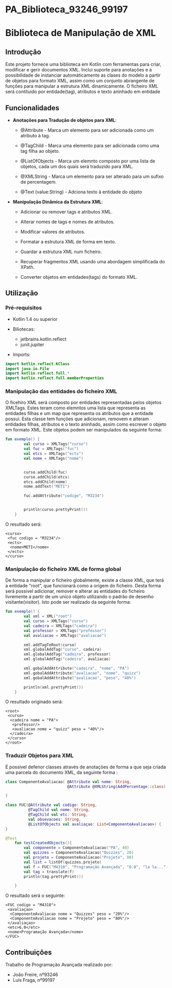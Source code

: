 # PA_Biblioteca_93246_99197


Biblioteca de Manipulação de XML
================================

Introdução
-----------

Este projeto fornece uma biblioteca em Kotlin com ferramentas para criar, modificar e gerir documentos XML. Inclui suporte para anotações e a possibilidade de instanciar automáticamente as clases do modelo a partir de objetos para formato XML, assim como um conjunto abrangente de funções para manipular a estrutura XML dinamicamente. O ficheiro XML será contituido por entidade(tag), atributos e texto aninhado em entidade

Funcionalidades
---------------

*   **Anotações para Tradução de objetos para XML**:
    
    *   @Attribute - Marca um elemento para ser adicionada como um atributo à tag.
        
    *   @TagChild - Marca uma elemento para ser adicionada como uma tag filha ao objeto.
        
    *   @ListOfObjects - Marca um elemnto composto por uma lista de objetos, cada um dos quais será traduzido para XML.
        
    *   @XMLString - Marca um elemento para ser alterado para um sufixo de percentagem.
 
    *   @Text (value:String) - Adciona texto à entidade do objeto

    
        
*   **Manipulação Dinâmica da Estrutura XML**:
    
    *   Adicionar ou remover tags e atributos XML.
        
    *   Alterar nomes de tags e nomes de atributos.
        
    *   Modificar valores de atributos.
        
    *   Formatar a estrutura XML de forma em texto.
        
    *   Guardar a estrutura XML num ficheiro.
        
    *   Recuperar fragmentos XML usando uma abordagem simplificada do XPath.

    *   Converter objetos em entidades(tags) do formato XML.
 


   

        
    

Utilização
----------

### Pré-requisitos

*   Kotlin 1.4 ou superior
    
* Biliotecas:
    * jetbrains.kotlin.reflect
    * junit.jupiter
* Imports:
```kotlin
import kotlin.reflect.KClass
import java.io.File
import kotlin.reflect.full.*
import kotlin.reflect.full.memberProperties
```
### Manipulação das entidades do ficheiro XML
O ficehiro XML será composto por entidades representadas pelos objetos XMLTags. Estes teram como elemntos uma lista que representa as entidades filhas e um map que representa os atributos que a entidade possui. Esta classe tem funções que adicionam, removem e alteram entidades filhas, atributos e o texto aninhado, assim como escrever o objeto em formato XML. Este objetos podem ser manipulados da seguinte forma:

```kotlin
fun exemplo() {
        val curso = XMLTags("curso")
        val fuc = XMLTags("fuc")
        val etcs = XMLTags("ects")
        val nome = XMLTags("nome")


        curso.addChild(fuc)
        curso.addChild(etcs)
        etcs.addChild(nome)
        nome.addText("METI")

        fuc.addAttribute("codigo", "M3234")


        println(curso.prettyPrint())
    }
```
O resultado será:
```
<curso>
 <fuc codigo = "M3234"/>
 <ects>
  <nome>METI</nome>
 </ects>
</curso>
```

### Manipulação do ficheiro XML de forma global
De forma a manipular o ficheiro globalmente, existe a classe XML, que terá a entidade "root", que funcionará como a origem do ficheiro. Desta forma será possivel adicionar, remover e alterar as entidades do ficheiro livremente a partir de um unico objeto utilizando o padrão de desenho visitante(visitor). Isto pode ser realizado da seguinte forma:
```kotlin
fun exemplo() {
        val xml = XML("root")
        val curso = XMLTags("curso")
        val cadeira = XMLTags("cadeira")
        val professor = XMLTags("professor")
        val avaliacao = XMLTags("avaliacao")

        xml.addTagToRoot(curso)
        xml.globalAddTag("curso", cadeira)
        xml.globalAddTag("cadeira", professor)
        xml.globalAddTag("cadeira", avaliacao)

        xml.gobalAddAttribute("cadeira", "nome", "PA")
        xml.gobalAddAttribute("avaliacao", "nome", "quizz")
        xml.gobalAddAttribute("avaliacao", "peso", "40%")

        println(xml.prettyPrint())
    }
```
O resultado originado será:
```
<root>
 <curso>
  <cadeira nome = "PA">
   <professor/>
   <avaliacao nome = "quizz" peso = "40%"/>
  </cadeira>
 </curso>
</root>
```






### Traduzir Objetos para XML

É possivel defenor classes através de anotações de forma a que seja criada uma parcela do documento XML, da seguinte forma :

```kotlin
class ComponenteAvaliacao( @Attribute val nome: String,
                           @Attribute @XMLString(AddPercentage::class) val peso: Int) {

}

class FUC(@Attribute val codigo: String, 
          @TagChild val nome: String,
          @TagChild val etc: String, 
          val obsevacoes: String, 
          @ListOfObjects val avaliaçao: List<ComponenteAvaliacao>) {
}

@Test
    fun testCreatedObjects(){
        val componente = ComponenteAvaliacao("PA", 40)
        val quizzes = ComponenteAvaliacao("Quizzes", 20)
        val projeto = ComponenteAvaliacao("Projeto", 80)
        val list = listOf(quizzes,projeto)
        val f = FUC("M4310", "Programação Avançada", "6.0", "la la...", list)
        val tag = translate(f)
        println(tag.prettyPrint())

    }
```

O resultado será o seguinte:

```
<FUC codigo = "M4310">
 <avaliaçao>
  <ComponenteAvaliacao nome = "Quizzes" peso = "20%"/>
  <ComponenteAvaliacao nome = "Projeto" peso = "80%"/>
 </avaliaçao>
 <etc>6.0</etc>
 <nome>Programação Avançada</nome>
</FUC>
```

Contribuições
-------------
Trabalho de Programação Avançada realizado por:
* João Freire, nº93246
* Luís Fraga, nº99197
